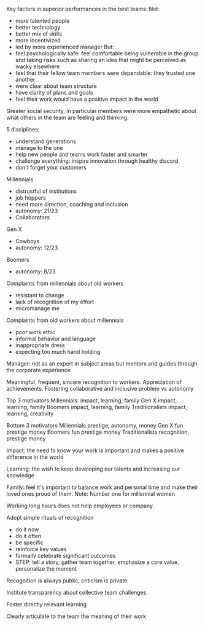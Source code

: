 Key factors in superior performances in the best teams:
Not:

- more talented people
- better technology
- better mix of skills
- more incentivized
- led by more experienced manager
  But:
- feel psychologically safe: feel comfortable being vulnerable in the group and taking risks such as sharing an idea that might be perceived as wacky elsewhere
- feel that their fellow team members were dependable: they trusted one another
- were clear about team structure
- have clarity of plans and goals
- feel their work would have a positive impact in the world

Greater social security, in particular members were more empathetic about what others in the team are feeling and thinking.

5 disciplines:

- understand generations
- manage to the one
- help new people and teams work faster and smarter
- challenge everything: inspire innovation through healthy discord
- don't forget your customers

Millennials

- distrustful of institutions
- job hoppers
- need more direction, coaching and inclusion
- autonomy: 21/23
- Collaborators

Gen X

- Cowboys
- autonomy: 12/23

Boomers

- autonomy: 8/23

Complaints from millennials about old workers

- resistant to change
- lack of recognition of my effort
- micromanage me

Complaints from old workers about millennials

- poor work ethic
- informal behavior and language
- inappropriate dress
- expecting too much hand holding

Manager: not as an expert in subject areas but mentors and guides through the corporate experience

Meaningful, frequent, sincere recognition to workers. Appreciation of achievements.
Fostering collaborative and inclusive problem vs autonomy

Top 3 motivators
Millennials: impact, learning, family
Gen X impact, learning, family
Boomers impact, learning, family
Traditionalists impact, learning, creativity

Bottom 3 motivators
Millennials prestige, autonomy, money
Gen X fun prestige money
Boomers fun prestige money
Traditionalists recognition, prestige money

Impact: the need to know your work is important and makes a positive difference in the world

Learning: the wish to keep developing our talents and increasing our knowledge

Family: feel it's important to balance work and personal time and make their loved ones proud of them. Note: Number one for millennial women

Working long hours does not help employees or company.

Adopt simple rituals of recognition

- do it now
- do it often
- be specific
- reinforce key values
- formally celebrate significant outcomes
- STEP: tell a story, gather team together, emphasize a core value, personalize the moment

Recognition is always public, criticism is private.

Institute transparency about collective team challenges

Foster directly relevant learning

Clearly articulate to the team the meaning of their work
